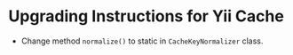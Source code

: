 # Upgrading Instructions for Yii Cache

* Change method `normalize()` to static in `CacheKeyNormalizer` class.
